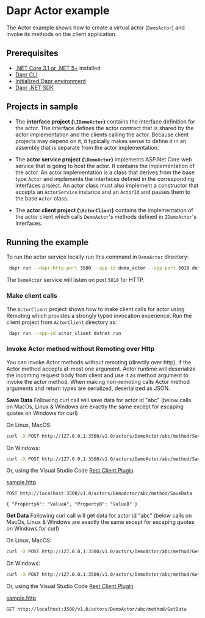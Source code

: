# Dapr Actor example

The Actor example shows how to create a virtual actor (`DemoActor`) and invoke its methods on the client application.

## Prerequisites

- [.NET Core 3.1 or .NET 5+](https://dotnet.microsoft.com/download) installed
- [Dapr CLI](https://docs.dapr.io/getting-started/install-dapr-cli/)
- [Initialized Dapr environment](https://docs.dapr.io/getting-started/install-dapr-selfhost/)
- [Dapr .NET SDK](https://github.com/dapr/dotnet-sdk/)

## Projects in sample

- The **interface project (`\IDemoActor`)** contains the interface definition for the actor. The interface defines the actor contract that is shared by the actor implementation and the clients calling the actor. Because client projects may depend on it, it typically makes sense to define it in an assembly that is separate from the actor implementation.

- The **actor service project (`\DemoActor`)** implements ASP.Net Core web service that is going to host the actor. It contains the implementation of the actor. An actor implementation is a class that derives from the base type `Actor` and implements the interfaces defined in the corresponding interfaces project. An actor class must also implement a constructor that accepts an `ActorService` instance and an `ActorId` and passes them to the base `Actor` class.

- The **actor client project (`\ActorClient`)** contains the implementation of the actor client which calls `DemoActor`'s methods defined in `IDemoActor`'s Interfaces.

## Running the example

To run the actor service locally run this command in `DemoActor` directory:

```sh
 dapr run --dapr-http-port 3500 --app-id demo_actor --app-port 5010 dotnet run
```

The `DemoActor` service will listen on port `5010` for HTTP.

### Make client calls

The `ActorClient` project shows how to make client calls for actor using Remoting which provides a strongly typed invocation experience.
Run the client project from `ActorClient` directory as:

```sh
 dapr run --app-id actor_client dotnet run
```

### Invoke Actor method without Remoting over Http

You can invoke Actor methods without remoting (directly over http), if the Actor method accepts at-most one argument.
Actor runtime will deserialize the incoming request body from client and use it as method argument to invoke the actor method.
When making non-remoting calls Actor method arguments and return types are serialized, deserialized as JSON.

**Save Data**
Following curl call will save data for actor id "abc"
(below calls on MacOs, Linux & Windows are exactly the same except for escaping quotes on Windows for curl)

On Linux, MacOS:

```sh
curl -X POST http://127.0.0.1:3500/v1.0/actors/DemoActor/abc/method/SaveData -d '{ "PropertyA": "ValueA", "PropertyB": "ValueB" }'
```

 On Windows:

```sh
curl -X POST http://127.0.0.1:3500/v1.0/actors/DemoActor/abc/method/SaveData -d "{ \"PropertyA\": \"ValueA\", \"PropertyB\": \"ValueB\" }"

```

Or, using the Visual Studio Code [Rest Client Plugin](https://marketplace.visualstudio.com/items?itemName=humao.rest-client)

[sample.http](sample.http)

```http
POST http://localhost:3500/v1.0/actors/DemoActor/abc/method/SaveData

{ "PropertyA": "ValueA", "PropertyB": "ValueB" }
```

**Get Data**
Following curl call will get data for actor id "abc"
(below calls on MacOs, Linux & Windows are exactly the same except for escaping quotes on Windows for curl)

On Linux, MacOS:

```sh
curl -X POST http://127.0.0.1:3500/v1.0/actors/DemoActor/abc/method/GetData
```

On Windows:

```sh
curl -X POST http://127.0.0.1:3500/v1.0/actors/DemoActor/abc/method/GetData
```

Or, using the Visual Studio Code [Rest Client Plugin](https://marketplace.visualstudio.com/items?itemName=humao.rest-client)

[sample.http](sample.http)

```http
GET http://localhost:3500/v1.0/actors/DemoActor/abc/method/GetData
```

